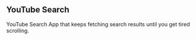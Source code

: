 ## YouTube Search

YouTube Search App that keeps fetching search results until you get tired scrolling.
